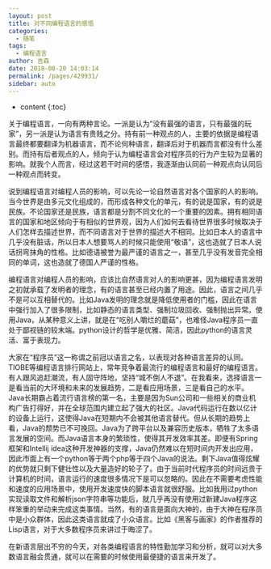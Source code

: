 ```yaml
---
layout: post
title: 对不同编程语言的感悟
categories: 
  - 随笔
tags: 
  - 编程语言
author: 吉森
date: 2018-08-20 14:03:14
permalink: /pages/429931/
sidebar: auto
---
```


* content
{:toc}

关于编程语言，一向有两种言论。一派是认为“没有最强的语言，只有最强的玩家”，另一派是认为语言有贵贱之分。持有前一种观点的人，主要的依据是编程语言最终都要翻译为机器语言，而不论何种语言，翻译后对于机器而言都没有什么差别。而持有后者观点的人，倾向于认为编程语言会对程序员的行为产生较为显著的影响。就我个人而言，经过这若干时间的感悟，我逐渐由认同前一种观点向认同后一种观点而转变。

<!-- more -->

说到编程语言对编程人员的影响，可以先论一论自然语言对各个国家的人的影响。当今世界是由多元文化组成的，而形成各种文化的单元，有的说是国家，有的说是民族。不论国家还是民族，语言都是分割不同文化的一个重要的因素。拥有相同语言的国家和地区倾向于有相似的世界观，因为人们如何去看待世界很多时候取决于人们怎样去描述世界，而不同语言对于世界的描述大不相同。比如日本人的语言中几乎没有脏话，所以日本人想要骂人的时候只能使用“敬语”，这也造就了日本人说话拐弯抹角的性格。比如德语被誉为最严谨的语言之一，甚至几乎没有发音完全相同的单词，这也造就了德国人严谨的性格。

编程语言对编程人员的影响，应该比自然语言对人的影响更甚，因为编程语言发明之初就承载了发明者的理念，有的语言甚至已经内置了用途。因此，语言之间几乎不是可以互相替代的。比如Java发明的理念就是降低使用者的门槛，因此在语言中强行加入了很多限制，比如静态的语言类型、强制垃圾回收、强制抛出异常。使用Java，从某种意义上讲，就是在“吃别人嚼烂的蘑菇”，也难怪Java程序员一直处于鄙视链的较末端。python设计的哲学是优雅、简洁，因此python的语言灵活、富于表现力。

大家在“程序员”这一称谓之前冠以语言之名，以表现对各种语言差异的认同。TIOBE等编程语言排行网站上，常年竞争着最流行的编程语言和最好的编程语言。有人跟风追赶潮流，有人固守阵地，坚持“城不倒人不退”。在我看来，选择语言一是看当前的大环境和未来的发展趋势，二是看应用场景，三是看自己的水平。Java长期霸占着流行语言榜的第一名，主要是因为Sun公司和一些相关的商业机构广告打得好，并在全球范围内建立起了强大的社区。Java代码运行在数以亿计的设备上运行，这使得Java在短期内不会被其他语言替代。但从长期的趋势上看，Java的颓势已不可挽回。Java为了跨平台以及兼容历史版本，牺牲了太多语言发展的空间。而Java语言本身的繁琐性，使得其开发效率其差。即便有Spring框架和Intellij idea这种开发神器的支撑，Java仍然难以在短时间内开发出应用，因此市面上有一个python等于两个php等于四个Java的说法。剩下Java值得炫耀的优势就只剩下健壮性以及大量造好的轮子了。由于当前时代程序员的时间远贵于计算机的时间，语言运行的速度很多情况下是可以忽略的。因此在不需要考虑性能和速度的应用场景中，使用开发速度快的脚本语言就很舒服。比如我用过python实现读取文件和解析json字符串等功能后，就几乎再没有使用过新建Java程序这样笨重的举动来完成这类事情。当然，有的语言是面向大神的，由于大神在程序员中是小众群体，因此这类语言就成了小众语言。比如《黑客与画家》的作者推荐的Lisp语言，对于大多数程序员来讲过于晦涩了。

在新语言层出不穷的今天，对各类编程语言的特性勤加学习和分析，就可以对大多数语言融会贯通，就可以在需要的时候使用最便捷的语言来开发了。
